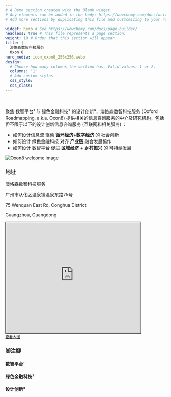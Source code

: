 ```yaml
---
# A Demo section created with the Blank widget.
# Any elements can be added in the body: https://wowchemy.com/docs/writing-markdown-latex/
# Add more sections by duplicating this file and customizing to your requirements.

widget: hero # See https://wowchemy.com/docs/page-builder/
headless: true # This file represents a page section.
weight: 10 # Order that this section will appear.
title: |
  澳恪森数智科技服务  
  Oxon 8
hero_media: icon_oxon8_256x256.webp
design:
  # Choose how many columns the section has. Valid values: 1 or 2.
  columns: '1'
  # Add custom styles
  css_style:
  css_class:
---
```


<br>
<br>聚焦<span class="highlight-container highlight-yellow"><span class="highlight"> 数智平台¹</span></span> 与 <span class="highlight-container highlight-green"><span class="highlight"> 绿色金融科技²</span></span> 的设计创新³，<span class="highlight-container highlight-fushia"><span class="highlight">澳恪森数智科技服务</span></span> (Oxford Roadmapping, a.k.a. Oxon8)  提供相关的信息咨询服务的中介及研究机构，包括但不限于以下的设计创新信息咨询服务 (互联网和相关服务) ：

*  如何设计<span class="highlight-container highlight-fushia"><span class="highlight">信息流</span></span> 驱动  **循环经济**+**数字经济** 的 社会创新
*  如何设计 <span class="highlight-container highlight-green"><span class="highlight"> 绿色金融科技</span></span> 对齐  **产业链** 融合发展協作
*  如何设计<span class="highlight-container highlight-yellow"><span class="highlight"> 数智平台</span></span> 促进 **区域经济** + **乡村振兴** 的 可持续发展

![Oxon8  welcome image](welcome.jpg)


### 地址

澳恪森数智科技服务

广州市从化区温泉镇温泉东路75号

75 Wenquan East Rd, Conghua District

Guangzhou, Guangdong


<iframe width="425" height="350" frameborder="0" scrolling="no" marginheight="0" marginwidth="0" src="https://www.openstreetmap.org/export/embed.html?bbox=113.6466121673584%2C23.64072064356766%2C113.6563003063202%2C23.6464603326956&amp;layer=hot&amp;marker=23.64359046633303%2C113.65146081346836" style="border: 1px solid black"></iframe><br/><small><a href="https://www.openstreetmap.org/?mlat=23.64359&amp;mlon=113.65146#map=17/23.64359/113.65146&amp;layers=HN">查看大图</a></small>


### 脚注腳

#### 数智平台¹

#### 绿色金融科技²

#### 设计创新³